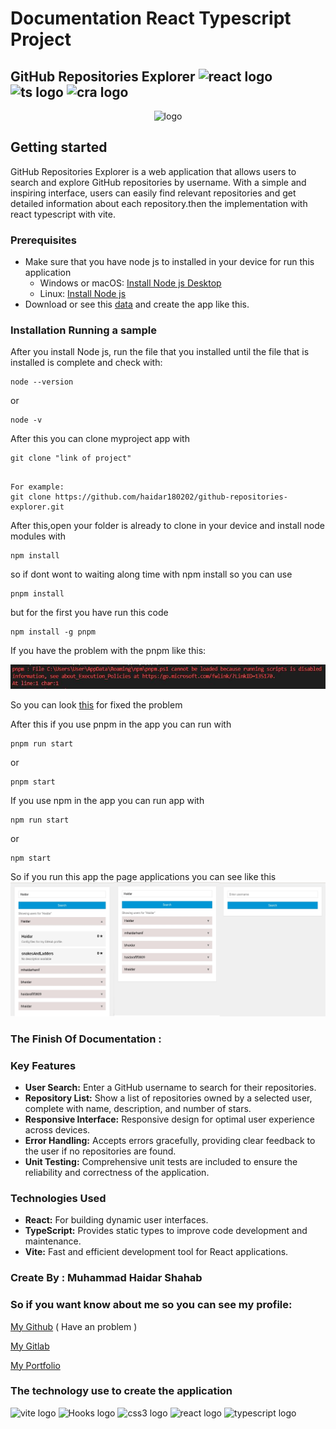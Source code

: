 # Documentation React Typescript Project
## GitHub Repositories Explorer <img src="https://img.shields.io/badge/-React js-05122A?style=flat&logo=react" width="85" height="25" alt="react logo"> <img src="https://img.shields.io/badge/-typescript -05122A?style=flat&logo=typescript" width="90" height="25" alt="ts logo">  <img src="https://img.shields.io/badge/-vite -05122A?style=flat&logo=vite" width="75" height="25" alt="cra logo"> 

<p align="center">
  <img src="https://encrypted-tbn0.gstatic.com/images?q=tbn:ANd9GcQvmaGlMyLwaEbFEK6PeYp1ZPGd5eoUuEzgpu-gY12dFd8VwIlZef754RzcUIjJ2p3WYsw&usqp=CAU" width="35%" alt="logo">
</p>

## Getting started

GitHub Repositories Explorer is a web application that allows users to search and explore GitHub repositories by username. With a simple and inspiring interface, users can easily find relevant repositories and get detailed information about each repository.then the implementation with react typescript with vite.


### Prerequisites

- Make sure that you have node js to installed in your device for run this application
  - Windows or macOS:
    [Install Node js Desktop](https://nodejs.org/en/download)
  - Linux: [Install Node js](https://nodejs.org/en/download)
- Download or see this [data](https://) and create the app like this.

### Installation Running a sample

After you install Node js, run the file that you installed until the file that is installed is complete and check with:

```
node --version
```
or
```
node -v
```

After this you can clone myproject app with 

```
git clone "link of project"
```
```

For example:
git clone https://github.com/haidar180202/github-repositories-explorer.git
```

After this,open your folder is already to clone in your device and install node modules with

```
npm install
```

so if dont wont to waiting along time with npm install so you can use 

```
pnpm install
```

but for the first you have run this code 
```
npm install -g pnpm
```

If you have the problem with the pnpm like this:

![problem.jpg](./src/assets/documentation/problem.JPG)

So you can look [this](https://lazyadmin.nl/powershell/running-scripts-is-disabled-on-this-system/) for fixed the problem

After this if you use pnpm in the app you can run with 
```
pnpm run start
```

or 

```
pnpm start
```

If you use npm in the app you can run app with 

```
npm run start
```
or 

```
npm start
```
So if you run this app the page applications you can see like this
![project app](./src/assets/documentation/image-project.jpg) 

### The Finish Of Documentation :

### Key Features
- **User Search:** Enter a GitHub username to search for their repositories.
- **Repository List:** Show a list of repositories owned by a selected user, complete with name, description, and number of stars.
- **Responsive Interface:** Responsive design for optimal user experience across devices.
- **Error Handling:** Accepts errors gracefully, providing clear feedback to the user if no repositories are found.
- **Unit Testing:** Comprehensive unit tests are included to ensure the reliability and correctness of the application.

### Technologies Used
- **React:** For building dynamic user interfaces.
- **TypeScript:** Provides static types to improve code development and maintenance.
- **Vite:** Fast and efficient development tool for React applications.

### Create By : Muhammad Haidar Shahab

### So if you want know about me so you can see my profile:

[My Github](https://github.com/haidar180202) ( Have an problem ) 

[My Gitlab](https://gitlab.com/haidar1802/myapp)

[My Portfolio](https://profile-muhammad-haidar-shahab.netlify.app/)


### The technology use to create the application

<img src="https://img.shields.io/badge/-Vite-05122A?style=flat&logo=vite" height="25" alt="vite logo"> <img src="https://img.shields.io/badge/-Custom Hooks-05122A?style=flat&logo=react-hooks" height="25" alt="Hooks logo"> <img src="https://img.shields.io/badge/-CSS-05122A?style=flat&logo=css3" height="25" alt="css3 logo"> <img src="https://img.shields.io/badge/-React-05122A?style=flat&logo=react"  height="25" alt="react logo"> <img src="https://img.shields.io/badge/-Typescript-05122A?style=flat&logo=typescript" height="25" alt="typescript logo"> 

